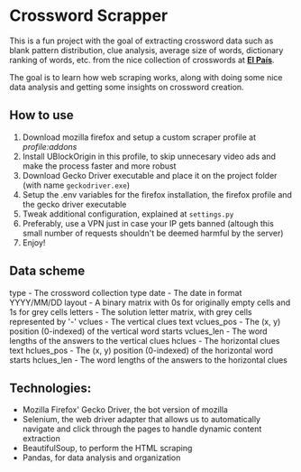 # Crossword Scrapper

This is a fun project with the goal of extracting crossword data such as blank pattern distribution, clue analysis, average size of words, dictionary ranking of words, etc. from the nice collection of crosswords at [**El País**](https://elpais.com/juegos/crucigramas).

The goal is to learn how web scraping works, along with doing some nice data analysis and getting some insights on crossword creation.

## How to use
1. Download mozilla firefox and setup a custom scraper profile at *profile:addons*
2. Install UBlockOrigin in this profile, to skip unnecesary video ads and make the process faster and more robust
3. Download Gecko Driver executable and place it on the project folder (with name `geckodriver.exe`)
4. Setup the .env variables for the firefox installation, the firefox profile and the gecko driver executable
5. Tweak additional configuration, explained at `settings.py`
6. Preferably, use a VPN just in case your IP gets banned (altough this small number of requests shouldn't be deemed harmful by the server)
7. Enjoy!

## Data scheme
type - The crossword collection type
date - The date in format YYYY/MM/DD
layout - A binary matrix with 0s for originally empty cells and 1s for grey cells
letters - The solution letter matrix, with grey cells represented by '-'
vclues - The vertical clues text
vclues_pos - The (x, y) position (0-indexed) of the vertical word starts
vclues_len - The word lengths of the answers to the vertical clues
hclues - The horizontal clues text
hclues_pos - The (x, y) position (0-indexed) of the horizontal word starts
hclues_len - The word lengths of the answers to the horizontal clues

## Technologies:
- Mozilla Firefox' Gecko Driver, the bot version of mozilla
- Selenium, the web driver adapter that allows us to automatically navigate and click through the pages to handle dynamic content extraction
- BeautifulSoup, to perform the HTML scraping
- Pandas, for data analysis and organization